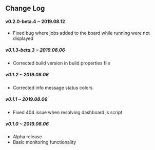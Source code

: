 ## Change Log

#### v0.2.0-beta.4 ~ 2019.08.12
- Fixed bug where jobs added to the board while running were not displayed

##### v0.1.3-beta.3 ~ 2019.08.06
- Corrected build version in build properties file

##### v0.1.2 ~ 2019.08.06
- Corrected info message status colors

##### v0.1.1 ~ 2019.08.06
- Fixed 404 issue when resolving dashboard js script

##### v0.1.0 ~ 2019.08.06
- Alpha release
- Basic monitoring functionality